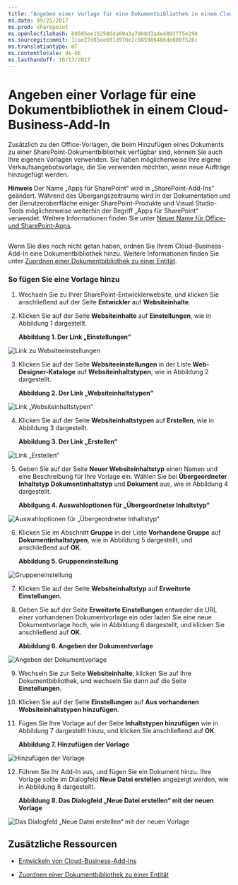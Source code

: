 ```yaml
---
title: "Angeben einer Vorlage für eine Dokumentbibliothek in einem Cloud-Business-Add-In"
ms.date: 09/25/2017
ms.prod: sharepoint
ms.openlocfilehash: b9505ee15250d4a69a3a79b8d3a4e4893ff5e298
ms.sourcegitcommit: 1cae27d85ee691d976e2c085986466de088f526c
ms.translationtype: HT
ms.contentlocale: de-DE
ms.lasthandoff: 10/13/2017
---
```

# <a name="provide-a-template-for-a-document-library-in-a-cloud-business-add-in"></a>Angeben einer Vorlage für eine Dokumentbibliothek in einem Cloud-Business-Add-In
Zusätzlich zu den Office-Vorlagen, die beim Hinzufügen eines Dokuments zu einer SharePoint-Dokumentbibliothek verfügbar sind, können Sie auch Ihre eigenen Vorlagen verwenden. Sie haben möglicherweise Ihre eigene Verkaufsangebotsvorlage, die Sie verwenden möchten, wenn neue Aufträge hinzugefügt werden.
 

 **Hinweis** Der Name „Apps für SharePoint“ wird in „SharePoint-Add-Ins“ geändert. Während des Übergangszeitraums wird in der Dokumentation und der Benutzeroberfläche einiger SharePoint-Produkte und Visual Studio-Tools möglicherweise weiterhin der Begriff „Apps für SharePoint“ verwendet. Weitere Informationen finden Sie unter [Neuer Name für Office- und SharePoint-Apps](new-name-for-apps-for-sharepoint.md#bk_newname).
 


## 

Wenn Sie dies noch nicht getan haben, ordnen Sie Ihrem Cloud-Business-Add-In eine Dokumentbibliothek hinzu. Weitere Informationen finden Sie unter [Zuordnen einer Dokumentbibliothek zu einer Entität](associate-a-document-library-with-an-entity.md).
 

 

### <a name="to-add-a-template"></a>So fügen Sie eine Vorlage hinzu


1. Wechseln Sie zu Ihrer SharePoint-Entwicklerwebsite, und klicken Sie anschließend auf der Seite **Entwickler** auf **Websiteinhalte**.
    
 
2. Klicken Sie auf der Seite **Websiteinhalte** auf **Einstellungen**, wie in Abbildung 1 dargestellt.
    
    **Abbildung 1. Der Link „Einstellungen“**

 

  ![Link zu Websiteeinstellungen](../images/CBA_IM_8b.PNG)
 

 

 
3. Klicken Sie auf der Seite **Websiteeinstellungen** in der Liste **Web-Designer-Kataloge** auf **Websiteinhaltstypen**, wie in Abbildung 2 dargestellt.
    
    **Abbildung 2. Der Link „Websiteinhaltstypen“**

 

  ![Link „Websiteinhaltstypen“](../images/CBA_IM_26.PNG)
 

 

 
4. Klicken Sie auf der Seite **Websiteinhaltstypen** auf **Erstellen**, wie in Abbildung 3 dargestellt.
    
    **Abbildung 3. Der Link „Erstellen“**

 

  ![Link „Erstellen“](../images/CBA_IM_27.PNG)
 

 

 
5. Geben Sie auf der Seite **Neuer Websiteinhaltstyp** einen Namen und eine Beschreibung für Ihre Vorlage ein. Wählen Sie bei **Übergeordneter Inhaltstyp** **Dokumentinhaltstyp** und **Dokument** aus, wie in Abbildung 4 dargestellt.
    
    **Abbilgung 4. Auswahloptionen für „Übergeordneter Inhaltstyp“**

 

  ![Auswahloptionen für „Übergeordneter Inhaltstyp“](../images/CBA_IM_28.PNG)
 

 

 
6. Klicken Sie im Abschnitt **Gruppe** in der Liste **Vorhandene Gruppe** auf **Dokumentinhaltstypen**, wie in Abbildung 5 dargestellt, und anschließend auf **OK**.
    
    **Abbildung 5. Gruppeneinstellung**

 

  ![Gruppeneinstellung](../images/CBA_IM_28a.PNG)
 

 

 
7. Klicken Sie auf der Seite **Websiteinhaltstyp** auf **Erweiterte Einstellungen**.
    
 
8. Geben Sie auf der Seite **Erweiterte Einstellungen** entweder die URL einer vorhandenen Dokumentvorlage ein oder laden Sie eine neue Dokumentvorlage hoch, wie in Abbildung 6 dargestellt, und klicken Sie anschließend auf **OK**.
    
    **Abbildung 6. Angeben der Dokumentvorlage**

 

  ![Angeben der Dokumentvorlage](../images/CBA_IM_29.PNG)
 

 

 
9. Wechseln Sie zur Seite **Websiteinhalte**, klicken Sie auf Ihre Dokumentbibliothek, und wechseln Sie dann auf die Seite **Einstellungen**.
    
 
10. Klicken Sie auf der Seite **Einstellungen** auf **Aus vorhandenen Websiteinhaltstypen hinzufügen**.
    
 
11. Fügen Sie Ihre Vorlage auf der Seite **Inhaltstypen hinzufügen** wie in Abbildung 7 dargestellt hinzu, und klicken Sie anschließend auf **OK**.
    
    **Abbildung 7. Hinzufügen der Vorlage**

 

  ![Hinzufügen der Vorlage](../images/CBA_IM_29a.PNG)
 

 

 
12. Führen Sie Ihr Add-In aus, und fügen Sie ein Dokument hinzu. Ihre Vorlage sollte im Dialogfeld **Neue Datei erstellen** angezeigt werden, wie in Abbildung 8 dargestellt.
    
    **Abbildung 8. Das Dialogfeld „Neue Datei erstellen“ mit der neuen Vorlage**

 

  ![Das Dialogfeld „Neue Datei erstellen“ mit der neuen Vorlage](../images/CBA_IM_30.PNG)
 

 

 

## <a name="additional-resources"></a>Zusätzliche Ressourcen
<a name="bk_addresources"> </a>


-  [Entwickeln von Cloud-Business-Add-Ins](develop-cloud-business-add-ins.md)
    
 
-  [Zuordnen einer Dokumentbibliothek zu einer Entität](associate-a-document-library-with-an-entity.md)
    
 

